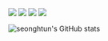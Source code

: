 
<img src="https://img.shields.io/badge/Java-007396?style=flat-square&logo=Java&logoColor=white"/>
<img src="https://img.shields.io/badge/Android-3DDC84?style=flat-square&logo=Android&logoColor=white"/>
<img src="https://img.shields.io/badge/Firebase-FFCA28?style=flat-square&logo=firebase&logoColor=black"/>
<img src="https://img.shields.io/badge/Google PlayStore-414141?style=flat-square&logo=Google Play&logoColor=white"/>

![seonghtun's GitHub stats](https://github-readme-stats.vercel.app/api?username=seonghtun&show_icons=true&theme=cobalt)
